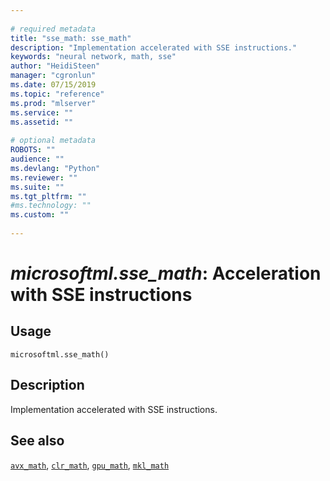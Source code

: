 ```yaml
--- 
 
# required metadata 
title: "sse_math: sse_math" 
description: "Implementation accelerated with SSE instructions." 
keywords: "neural network, math, sse" 
author: "HeidiSteen" 
manager: "cgronlun" 
ms.date: 07/15/2019
ms.topic: "reference" 
ms.prod: "mlserver" 
ms.service: "" 
ms.assetid: "" 
 
# optional metadata 
ROBOTS: "" 
audience: "" 
ms.devlang: "Python" 
ms.reviewer: "" 
ms.suite: "" 
ms.tgt_pltfrm: "" 
#ms.technology: "" 
ms.custom: "" 
 
---
```


# *microsoftml.sse_math*: Acceleration with SSE instructions





## Usage



```
microsoftml.sse_math()
```





## Description

Implementation accelerated with SSE instructions.


## See also

[`avx_math`](avx-math.md),
[`clr_math`](clr-math.md),
[`gpu_math`](gpu-math.md),
[`mkl_math`](mkl-math.md)
